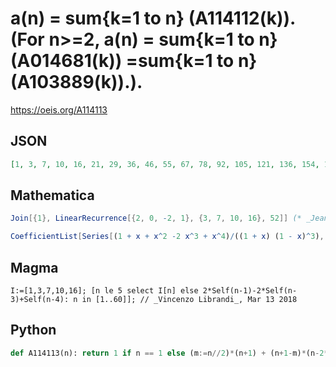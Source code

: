 # a\(n\) \= sum\{k\=1 to n\} \(A114112\(k\)\)\. \(For n\>\=2, a\(n\) \= sum\{k\=1 to n\} \(A014681\(k\)\) \=sum\{k\=1 to n\} \(A103889\(k\)\)\.\)\.
https://oeis.org/A114113
## JSON
```JSON
[1, 3, 7, 10, 16, 21, 29, 36, 46, 55, 67, 78, 92, 105, 121, 136, 154, 171, 191, 210, 232, 253, 277, 300, 326, 351, 379, 406, 436, 465, 497, 528, 562, 595, 631, 666, 704, 741, 781, 820, 862, 903, 947, 990, 1036, 1081, 1129, 1176, 1226, 1275, 1327, 1378, 1432]
```
## Mathematica
```Mathematica
Join[{1}, LinearRecurrence[{2, 0, -2, 1}, {3, 7, 10, 16}, 52]] (* _Jean-François Alcover_, Sep 22 2017 *)
```
```Mathematica
CoefficientList[Series[(1 + x + x^2 -2 x^3 + x^4)/((1 + x) (1 - x)^3), {x, 0, 60}], x] (* _Vincenzo Librandi_, Mar 13 2018 *)
```
## Magma
```Magma
I:=[1,3,7,10,16]; [n le 5 select I[n] else 2*Self(n-1)-2*Self(n-3)+Self(n-4): n in [1..60]]; // _Vincenzo Librandi_, Mar 13 2018
```
## Python
```Python
def A114113(n): return 1 if n == 1 else (m:=n//2)*(n+1) + (n+1-m)*(n-2*m) # _Chai Wah Wu_, May 24 2022
```
